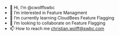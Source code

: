 - 👋 Hi, I’m @cwolffswbc
- 👀 I’m interested in Feature Managment
- 🌱 I’m currently learning CloudBees Feature Flagging
- 💞️ I’m looking to collaborate on Feature Flagging
- 📫 How to reach me christian.wolff@swbc.com

<!---
cwolffswbc/cwolffswbc is a ✨ special ✨ repository because its `README.md` (this file) appears on your GitHub profile.
You can click the Preview link to take a look at your changes.
--->
